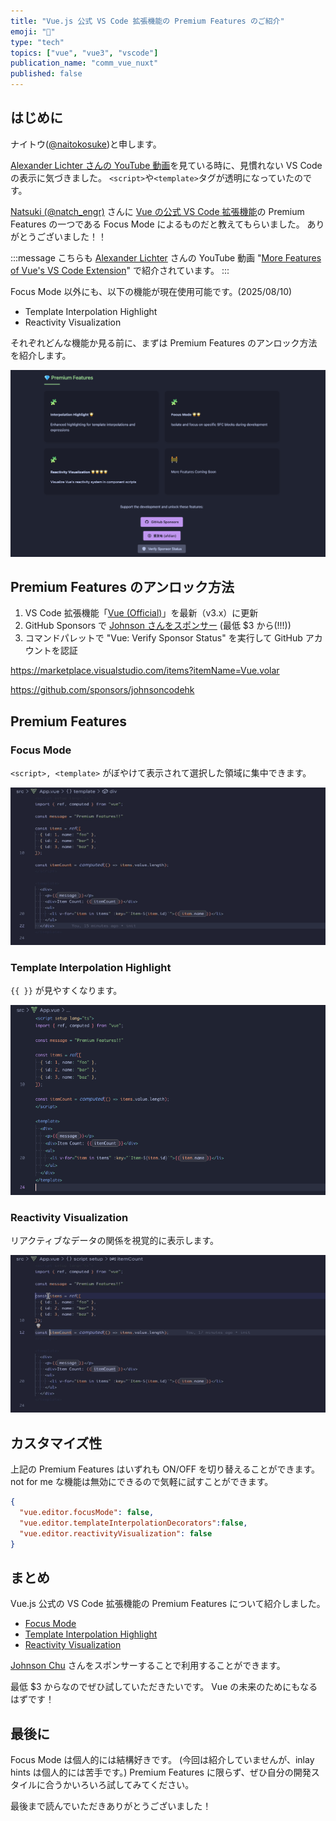 ```yaml
---
title: "Vue.js 公式 VS Code 拡張機能の Premium Features のご紹介"
emoji: "💎"
type: "tech"
topics: ["vue", "vue3", "vscode"]
publication_name: "comm_vue_nuxt"
published: false
---
```


## はじめに

ナイトウ([@naitokosuke](https://twitter.com/naitokosuke))と申します。

[Alexander Lichter さんの YouTube 動画](https://youtu.be/OjMkGenTerM)を見ている時に、見慣れない VS Code の表示に気づきました。
`<script>`や`<template>`タグが透明になっていたのです。

[Natsuki (@natch_engr)](https://twitter.com/natch_engr) さんに [Vue の公式 VS Code 拡張機能](<(https://marketplace.visualstudio.com/items?itemName=Vue.volar)>)の Premium Features の一つである Focus Mode によるものだと教えてもらいました。
ありがとうございました！！

:::message
こちらも [Alexander Lichter](https://twitter.com/TheAlexLichter) さんの YouTube 動画 "[More Features of Vue's VS Code Extension](https://youtu.be/RcPcO4_Ct_U)" で紹介されています。
:::

Focus Mode 以外にも、以下の機能が現在使用可能です。(2025/08/10)

- Template Interpolation Highlight
- Reactivity Visualization

それぞれどんな機能か見る前に、まずは Premium Features のアンロック方法を紹介します。

![Vue (Official) VS Code Extension Premium Features](/images/vue_vscode_premium/vue-vscode-premium-features.png)

## Premium Features のアンロック方法

1. VS Code 拡張機能「[Vue (Official)](https://marketplace.visualstudio.com/items?itemName=Vue.volar)」を最新（v3.x）に更新
2. GitHub Sponsors で [Johnson さんをスポンサー](https://github.com/sponsors/johnsoncodehk) (最低 $3 から(!!!))
3. コマンドパレットで "Vue: Verify Sponsor Status" を実行して GitHub アカウントを認証

https://marketplace.visualstudio.com/items?itemName=Vue.volar

https://github.com/sponsors/johnsoncodehk

## Premium Features

### Focus Mode

`<script>, <template>` がぼやけて表示されて選択した領域に集中できます。

![Focus Mode](/images/vue_vscode_premium/focus-mode.gif)

### Template Interpolation Highlight

`{{ }}` が見やすくなります。

![Interpolation Highlight](/images/vue_vscode_premium/interpolation-highlight.png)

### Reactivity Visualization

リアクティブなデータの関係を視覚的に表示します。

![Reactivity Highlight](/images/vue_vscode_premium/reactivity-highlight.gif)

## カスタマイズ性

上記の Premium Features はいずれも ON/OFF を切り替えることができます。
not for me な機能は無効にできるので気軽に試すことができます。

```json:.vscode/setting.json
{
  "vue.editor.focusMode": false,
  "vue.editor.templateInterpolationDecorators":false,
  "vue.editor.reactivityVisualization": false
}
```

## まとめ

Vue.js 公式の VS Code 拡張機能の Premium Features について紹介しました。

- [Focus Mode](#focus-mode)
- [Template Interpolation Highlight](#template-interpolation-highlight)
- [Reactivity Visualization](#reactivity-visualization)

[Johnson Chu](https://github.com/johnsoncodehk) さんをスポンサーすることで利用することができます。

最低 $3 からなのでぜひ試していただきたいです。
Vue の未来のためにもなるはずです！

## 最後に

Focus Mode は個人的には結構好きです。
(今回は紹介していませんが、inlay hints は個人的には苦手です。)
Premium Features に限らず、ぜひ自分の開発スタイルに合うかいろいろ試してみてください。

最後まで読んでいただきありがとうございました！
